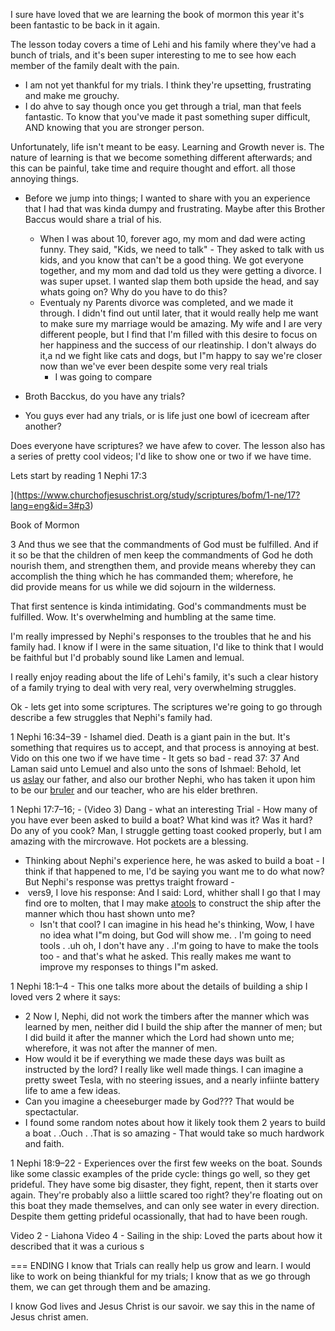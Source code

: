 I sure have loved that we are learning the book of mormon this year it's been fantastic to be back in it again.

The lesson today covers a time of Lehi and his family where they've had a bunch of trials, and it's been super interesting to me to see how each member of the family dealt with the pain.

 - I am not yet thankful for my trials. I think they're upsetting, frustrating and make me grouchy.
 - I do ahve to say though once you get through a trial, man that feels fantastic. To know that you've made it past something super difficult, AND knowing that you are stronger person.

Unfortunately, life isn't meant to be easy. Learning and Growth never is. The nature of learning is that we become something different afterwards; and this can be painful, take time and require thought and effort. all those annoying things.

* Before we jump into things; I wanted to share with you an experience that I had that was kinda dumpy and frustrating. Maybe after this Brother Baccus would share a trial of his.
	* When I was about 10, forever ago, my mom and dad were acting funny.  They said, "Kids, we need to talk" - They asked to talk with us kids, and you know that can't be a good thing. We got everyone together, and my mom and dad told us they were getting a divorce. I was super upset. I wanted slap them both upside the head, and say whats going on? Why do you have to do this?
	* Eventualy ny Parents  divorce was completed, and we made it through. I didn't find out until later, that it would really help me want to make sure my marriage would be amazing. My wife and I are very different people, but I find that I'm filled with this desire to focus on her happiness and the success of our rleatinship. I don't always do it,a nd we fight like cats and dogs, but I"m happy to say we're closer now than we've ever been despite some very real trials
		* I was going to compare 
			
* Broth Bacckus, do you have any trials?
* You guys ever had any trials, or is life just one bowl of icecream after another?


Does everyone have scriptures? we have afew to cover. The lesson also has a series of pretty cool videos; I'd like to show one or two if we have time.


Lets start by reading 1 Nephi 17:3

](https://www.churchofjesuschrist.org/study/scriptures/bofm/1-ne/17?lang=eng&id=3#p3)

Book of Mormon

3 And thus we see that the commandments of God must be fulfilled. And if it so be that the children of men keep the commandments of God he doth nourish them, and strengthen them, and provide means whereby they can accomplish the thing which he has commanded them; wherefore, he did provide means for us while we did sojourn in the wilderness.


That first sentence is kinda intimidating. God's commandments must be fulfilled. Wow. It's overwhelming and humbling at the same time.

I'm really impressed by Nephi's responses to the troubles that he and his family had. I know if I were in the same situation, I'd like to think that I would be faithful but I'd probably sound like Lamen and lemual. 

I really enjoy reading about the life of Lehi's family, it's such a clear history of a family trying to deal with very real, very overwhelming struggles.

Ok - lets get into some scriptures. The scriptures we're going to go through describe a few struggles that Nephi's family had. 

1 Nephi 16:34–39 -  Ishamel died. Death is a giant pain in the but. It's something that requires us to accept, and that process is annoying at best. Vido on this one two if we have time - It gets so bad - read 37:
	37 And Laman said unto Lemuel and also unto the sons of Ishmael: Behold, let us [aslay](https://www.churchofjesuschrist.org/study/scriptures/bofm/1-ne/16?lang=eng&id=34-39#note37a) our father, and also our brother Nephi, who has taken it upon him to be our [bruler](https://www.churchofjesuschrist.org/study/scriptures/bofm/1-ne/16?lang=eng&id=34-39#note37b) and our teacher, who are his elder brethren.

1 Nephi 17:7–16; - (Video 3) Dang - what an interesting Trial - How many of you have ever been asked to build a boat? What kind was it? Was it hard? Do any of you cook? Man, I struggle getting toast cooked properly, but I am amazing with the mircrowave. Hot pockets are a blessing.
 - Thinking about Nephi's experience here, he was asked to build a boat - I think if that happened to me, I'd be saying you want me to do what now? But Nephi's response was prettys traight froward - 
 -  vers9, I love his response: And I said: Lord, whither shall I go that I may find ore to molten, that I may make [atools](https://www.churchofjesuschrist.org/study/scriptures/bofm/1-ne/17?lang=eng&id=7-16#note9a) to construct the ship after the manner which thou hast shown unto me?
	 - Isn't that cool? I can imagine in his head he's thinking, Wow, I have no idea what I"m doing, but God will show me.  . I'm going to need tools . .uh oh, I don't have any . .I'm going to have to make the tools too - and that's what he asked. This really makes me want to improve my responses to things I"m asked.


1 Nephi 18:1–4 - This one talks more about the details of building a ship  I loved vers 2 where it says:
* 2 Now I, Nephi, did not work the timbers after the manner which was learned by men, neither did I build the ship after the manner of men; but I did build it after the manner which the Lord had shown unto me; wherefore, it was not after the manner of men.
* How would it be if everything we made these days was built as instructed by the lord? I really like well made things. I can imagine a pretty sweet Tesla, with no steering issues, and a nearly infiinte battery life to ame a few ideas.
* Can you imagine a cheeseburger made by God??? That would be spectactular.
* I found some random notes about how it likely took them 2 years to build a boat . .Ouch . .That is so amazing - That would take so much hardwork and faith.

1 Nephi 18:9–22 - Experiences over the first few weeks on the boat. Sounds like some classic examples of the pride cycle: things go well, so they get prideful. They have some big disaster, they fight, repent, then it starts over again. They're probably also a liittle scared too right? they're floating out on this boat they made themselves, and can only see water in every direction. Despite them getting prideful ocassionally, that had to have been rough.

Video 2 - Liahona
Video 4 - Sailing in the ship: Loved the parts about how it described that it was a curious s



=== ENDING
I know that Trials can really help us grow and learn. I would like to work on being thiankful for my trials; I know that as we go through them, we can get through them and be amazing.  

I know God lives and Jesus Christ is our savoir.  we say this in the name of Jesus christ amen.
